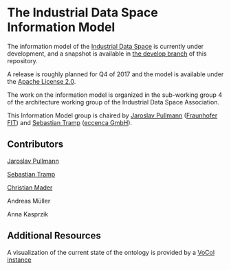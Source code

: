 # The Industrial Data Space Information Model

The information model of the [Industrial Data Space](https://industrialdataspace.org) is currently under development, and a snapshot is available in [the develop branch](https://github.com/IndustrialDataSpace/InformationModel/tree/develop) of this repository.

A release is roughly planned for Q4 of 2017 and the model is available under the [Apache License 2.0](https://github.com/IndustrialDataSpace/InformationModel/blob/master/LICENSE).

The work on the information model is organized in the sub-working group 4 of the architecture working group of the Industrial Data Space Association.

This Information Model group is chaired by [Jaroslav Pullmann](https://github.com/jpullmann) ([Fraunhofer FIT](https://www.fit.fraunhofer.de/)) and [Sebastian Tramp](https://sebastian.tramp.name) ([eccenca GmbH](https://www.eccenca.com)).

## Contributors

[Jaroslav Pullmann](https://github.com/jpullmann)

[Sebastian Tramp](https://sebastian.tramp.name)

[Christian Mader](https://github.com/cmader)

Andreas Müller

Anna Kasprzik

## Additional Resources
A visualization of the current state of the ontology is provided by a [VoCol instance](https://vocol.iais.fraunhofer.de/ids/)